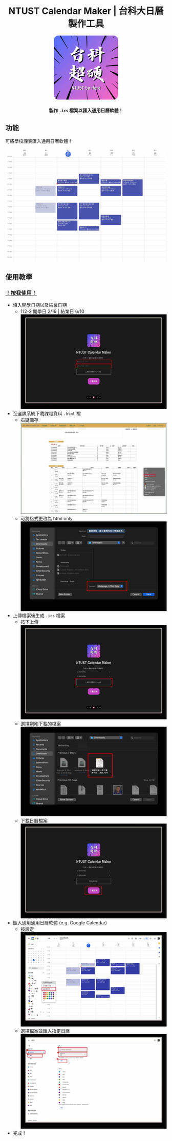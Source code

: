 <div align="center">

# NTUST Calendar Maker | 台科大日曆製作工具

  <img width="200" src="src/assets/ntust_so_hard.png" alt="logo" style="border-radius:1em">

#### 製作 `.ics` 檔案以匯入通用日曆軟體！

</div>

## 功能
可將學校課表匯入通用日曆軟體！

![alt text](/imgs/image-5.jpg)

## 使用教學

### [！按我使用！](https://ntust-calendar-maker.vercel.app)

- 填入開學日期以及結業日期
    - 112-2 開學日 2/19 | 結業日 6/10
    ![alt text](/imgs/image.jpg)
- 至選課系統下載課程資料 `.html` 檔
    - 右鍵儲存
    ![alt text](/imgs/image-1.jpg)
    - 可將格式更改為 html only
    ![alt text](/imgs/image-2.jpg)
- 上傳檔案後生成 `.ics` 檔案
    - 按下上傳
    ![alt text](/imgs/image-3.jpg)
    - 選擇剛剛下載的檔案
    ![alt text](/imgs/image-4.jpg)
    - 下載日曆檔案
    ![alt text](/imgs/image-8.jpg)
- 匯入通用通用日曆軟體 (e.g. Google Calendar)
    - 按設定
    ![alt text](/imgs/image-6.jpg)
    - 選擇檔案並匯入指定日曆
    ![alt text](/imgs/image-7.jpg)
- 完成！